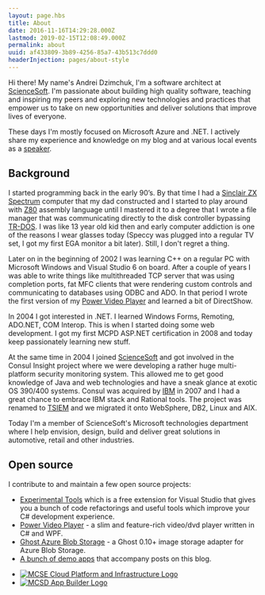 ```yaml
---
layout: page.hbs
title: About
date: 2016-11-16T14:29:28.000Z
lastmod: 2019-02-15T12:08:49.000Z
permalink: about
uuid: af433809-3b89-4256-85a7-43b513c7ddd0
headerInjection: pages/about-style
---
```


Hi there! My name's Andrei Dzimchuk, I'm a software architect at [ScienceSoft](http://www.scnsoft.com). I'm passionate about building high quality software, teaching and inspiring my peers and exploring new technologies and practices that empower us to take on new opportunities and deliver solutions that improve lives of everyone.

These days I'm mostly focused on Microsoft Azure and .NET. I actively share my experience and knowledge on my blog and at various local events as a [speaker](/tag/public-speaking/).

## Background

I started programming back in the early 90’s. By that time I had a [Sinclair ZX Spectrum](http://en.wikipedia.org/wiki/ZX_Spectrum) computer that my dad constructed and I started to play around with [Z80](http://en.wikipedia.org/wiki/Zilog_Z80) assembly language until I mastered it to a degree that I wrote a file manager that was communicating directly to the disk controller bypassing [TR-DOS](http://en.wikipedia.org/wiki/TR-DOS). I was like 13 year old kid then and early computer addiction is one of the reasons I wear glasses today (Speccy was plugged into a regular TV set, I got my first EGA monitor a bit later). Still, I don't regret a thing.

Later on in the beginning of 2002 I was learning C++ on a regular PC with Microsoft Windows and Visual Studio 6 on board. After a couple of years I was able to write things like multithreaded TCP server that was using completion ports, fat MFC clients that were rendering custom controls and communicating to databases using ODBC and ADO. In that period I wrote the first version of my [Power Video Player](http://pvp.codeplex.com) and learned a bit of DirectShow.

In 2004 I got interested in .NET. I learned Windows Forms, Remoting, ADO.NET, COM Interop. This is when I started doing some web development. I got my first MCPD ASP.NET certification in 2008 and today keep passionately learning new stuff.

At the same time in 2004 I joined [ScienceSoft](http://www.scnsoft.com) and got involved in the Consul Insight project where we were developing a rather huge multi-platform security monitoring system. This allowed me to get good knowledge of Java and web technologies and have a sneak glance at exotic OS 390/400 systems. Consul was acquired by [IBM](http://www.ibm.com) in 2007 and I had a great chance to embrace IBM stack and Rational tools. The project was renamed to [TSIEM](http://www-01.ibm.com/software/tivoli/products/security-info-event-mgr/) and we migrated it onto WebSphere, DB2, Linux and AIX.

Today I'm a member of ScienceSoft's Microsoft technologies department where I help envision, design, build and deliver great solutions in automotive, retail and other industries.

## Open source

I contribute to and maintain a few open source projects:

- [Experimental Tools](https://github.com/dzimchuk/experimental-tools) which is a free extension for Visual Studio that gives you a bunch of code refactorings and useful tools which improve your C# development experience.
- [Power Video Player](http://pvp.codeplex.com) - a slim and feature-rich video/dvd player written in C# and WPF.
- [Ghost Azure Blob Storage](https://github.com/dzimchuk/ghost-azure-blob-storage) - a Ghost 0.10+ image storage adapter for Azure Blob Storage.
- [A bunch of demo apps](https://github.com/dzimchuk) that accompany posts on this blog.

<ul class="cert-logo-list">
    <li><a href="https://www.youracclaim.com/badges/a026ba23-b06d-4e46-8fdf-ad5021dae89b/public_url" target="_blank"><img src="https://blogcontent.azureedge.net/2018/09/MCSE_CloudPlatform_and_Infrastructure_v2.png" alt="MCSE Cloud Platform and Infrastructure Logo" /></a></li>
    <li><a href="https://www.youracclaim.com/badges/2d156612-0871-41c2-bb34-cff573b02b9d/public_url" target="_blank"><img src="https://blogcontent.azureedge.net/2018/09/MCSD_AppBuilder.png" alt="MCSD App Builder Logo" /></a></li>
</ul>
